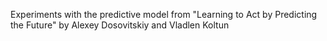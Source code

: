 Experiments with the predictive model from "Learning to Act by Predicting the Future" by Alexey Dosovitskiy and Vladlen Koltun
